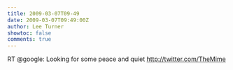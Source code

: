 ```yaml
---
title: 2009-03-07T09-49
date: 2009-03-07T09:49:00Z
author: Lee Turner
showtoc: false
comments: true
---
```


RT @google: Looking for some peace and quiet http://twitter.com/TheMime

